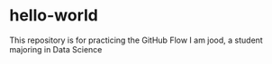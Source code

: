 # hello-world
This repository is for practicing the GitHub Flow
I am jood, a student majoring in Data Science
